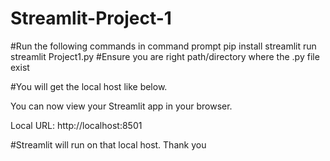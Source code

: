 # Streamlit-Project-1

#Run the following commands in command prompt
pip install streamlit
run streamlit Project1.py #Ensure you are right path/directory where the .py file exist

#You will get the local host like below.

  You can now view your Streamlit app in your browser.

  Local URL: http://localhost:8501

#Streamlit will run on that local host. Thank you
